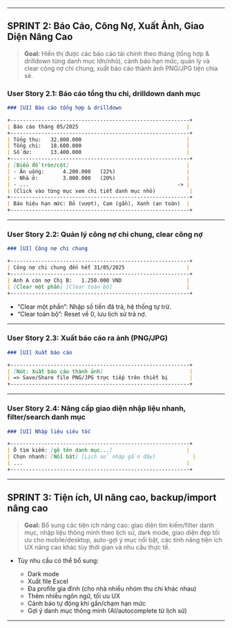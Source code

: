 
---

## **SPRINT 2: Báo Cáo, Công Nợ, Xuất Ảnh, Giao Diện Nâng Cao**

> **Goal:**
> Hiển thị được các báo cáo tài chính theo tháng (tổng hợp & drilldown từng danh mục lớn/nhỏ), cảnh báo hạn mức, quản lý và clear công nợ chi chung, xuất báo cáo thành ảnh PNG/JPG tiện chia sẻ.

### **User Story 2.1: Báo cáo tổng thu chi, drilldown danh mục**

```markdown
### [UI] Báo cáo tổng hợp & drilldown

+----------------------------------------------------------+
| Báo cáo tháng 05/2025                                   |
+----------------------------------------------------------+
| Tổng thu:   32.000.000                                  |
| Tổng chi:   18.600.000                                  |
| Số dư:      13.400.000                                  |
+----------------------------------------------------------+
| [Biểu đồ tròn/cột]                                      |
| - Ăn uống:      4.200.000   (22%)                       |
| - Nhà ở:        3.800.000   (20%)                       |
| - ...                                                -> |
| (Click vào từng mục xem chi tiết danh mục nhỏ)           |
+----------------------------------------------------------+
| Báo hiệu hạn mức: Đỏ (vượt), Cam (gần), Xanh (an toàn)  |
+----------------------------------------------------------+
```

---

### **User Story 2.2: Quản lý công nợ chi chung, clear công nợ**

```markdown
### [UI] Công nợ chi chung

+----------------------------------------------------------+
| Công nợ chi chung đến hết 31/05/2025                    |
+----------------------------------------------------------+
| Anh A còn nợ Chị B:   1.250.000 VND                     |
| [Clear một phần] [Clear toàn bộ]                        |
+----------------------------------------------------------+
```

* “Clear một phần”: Nhập số tiền đã trả, hệ thống tự trừ.
* “Clear toàn bộ”: Reset về 0, lưu lịch sử trả nợ.

---

### **User Story 2.3: Xuất báo cáo ra ảnh (PNG/JPG)**

```markdown
### [UI] Xuất báo cáo

+----------------------------------------------------------+
| [Nút: Xuất báo cáo thành ảnh]                            |
| => Save/Share file PNG/JPG trực tiếp trên thiết bị       |
+----------------------------------------------------------+
```

---

### **User Story 2.4: Nâng cấp giao diện nhập liệu nhanh, filter/search danh mục**

```markdown
### [UI] Nhập liệu siêu tốc

+----------------------------------------------------------+
| Ô tìm kiếm: [gõ tên danh mục...]                        |
| Chọn nhanh: [Nổi bật] [Lịch sử nhập gần đây]            |
| ...                                                     |
+----------------------------------------------------------+
```

---

## **SPRINT 3: Tiện ích, UI nâng cao, backup/import nâng cao**

> **Goal:**
> Bổ sung các tiện ích nâng cao: giao diện tìm kiếm/filter danh mục, nhập liệu thông minh theo lịch sử, dark mode, giao diện đẹp tối ưu cho mobile/desktop, auto-gợi ý mục nổi bật, các tính năng tiện ích UX nâng cao khác tùy thời gian và nhu cầu thực tế.


* Tùy nhu cầu có thể bổ sung:

  * Dark mode
  * Xuất file Excel
  * Đa profile gia đình (cho nhà nhiều nhóm thu chi khác nhau)
  * Thêm nhiều ngôn ngữ, tối ưu UX
  * Cảnh báo tự động khi gần/chạm hạn mức
  * Gợi ý danh mục thông minh (AI/autocomplete từ lịch sử)

---